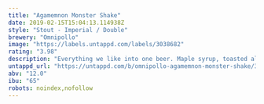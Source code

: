 ```yaml
---
title: "Agamemnon Monster Shake"
date: 2019-02-15T15:04:13.114938Z
style: "Stout - Imperial / Double"
brewery: "Omnipollo"
image: "https://labels.untappd.com/labels/3038682"
rating: "3.98"
description: "Everything we like into one beer. Maple syrup, toasted almonds, bacon, coconut and vanilla. Caution! Contains actual nuts and real bacon."
untappd_url: "https://untappd.com/b/omnipollo-agamemnon-monster-shake/3038682"
abv: "12.0"
ibu: "65"
robots: noindex,nofollow
---
```

